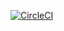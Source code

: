 [![CircleCI](https://circleci.com/gh/CryceTruly/yte.svg?style=svg)](https://circleci.com/gh/CryceTruly/yte)
